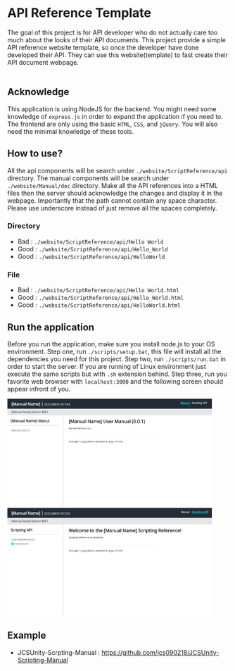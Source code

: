 # API Reference Template #

The goal of this project is for API developer who do not actually 
care too much about the looks of their API documents. This project 
provide a simple API reference website template, so once the developer 
have done developed their API. They can use this website(template) to 
fast create their API document webpage. <br/><br/>


## Acknowledge ##
This application is using NodeJS for the backend. You might need 
some knowledge of `express.js` in order to expand the application 
if you need to. The frontend are only using the basic `HTML`, `CSS`, 
and `jQuery`. You will also need the minimal knowledge of these tools.


## How to use? ##
All the api components will be search under `./website/ScriptReference/api` 
directory. The manual components will be search under `./website/Manual/doc` 
directory. Make all the API references into a HTML files then the server 
should acknowledge the changes and display it in the webpage. Importantly 
that the path cannot contain any space character. Please use underscore 
instead of just remove all the spaces completely.

### Directory ###
* Bad : `./website/ScriptReference/api/Hello World`
* Good : `./website/ScriptReference/api/Hello_World`
* Good : `./website/ScriptReference/api/HelloWorld`

### File ###
* Bad : `./website/ScriptReference/api/Hello World.html`
* Good : `./website/ScriptReference/api/Hello_World.html`
* Good : `./website/ScriptReference/api/HelloWorld.html`


## Run the application ##
Before you run the application, make sure you install node.js to 
your OS environment. Step one, run `./scripts/setup.bat`, this 
file will install all the dependencies you need for this project. 
Step two, run `./scripts/run.bat` in order to start the server. 
If you are running of Linux environment just execute the same scripts 
but with `.sh` extension behind. Step three, run you favorite web 
browser with `localhost:3000` and the following screen should appear 
infront of you. 

<img src="./screenshot/demo_01.png" width="465" height="245"/>
<img src="./screenshot/demo_02.png" width="465" height="245"/>


## Example ##
* JCSUnity-Scrpting-Manual : https://github.com/jcs090218/JCSUnity-Scripting-Manual
